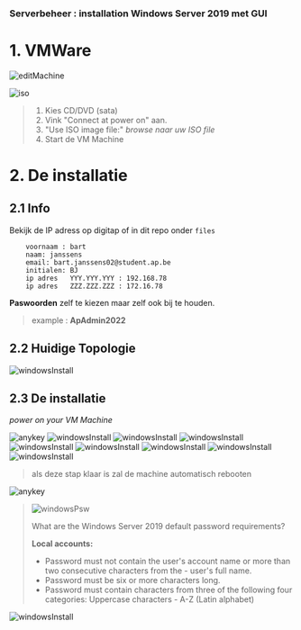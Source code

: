 ### Serverbeheer : installation Windows Server 2019 met GUI

# 1. VMWare

![editMachine](./images/editMachine.png)


![iso](./images/insertISO.png)

> 1. Kies CD/DVD (sata)
> 2. Vink "Connect at power on" aan.
> 3. "Use ISO image file:" *browse naar uw ISO file*
> 4. Start de VM Machine

# 2. De installatie

## 2.1 Info
Bekijk de IP adress op digitap of in dit repo onder ```files```

```
    voornaam : bart
    naam: janssens
    email: bart.janssens02@student.ap.be
    initialen: BJ
    ip adres   YYY.YYY.YYY : 192.168.78
    ip adres   ZZZ.ZZZ.ZZZ : 172.16.78
```

**Paswoorden** zelf te kiezen maar zelf ook bij te houden. 
> example : **ApAdmin2022**

## 2.2 Huidige Topologie
![windowsInstall](./images/topologie.png.png)

## 2.3 De installatie

*power on your VM Machine*

![anykey](./images/anykey.png)
![windowsInstall](./images/install01.png)
![windowsInstall](./images/install02.png)
![windowsInstall](./images/install03.png)
![windowsInstall](./images/install04.png)
![windowsInstall](./images/install05.png)
![windowsInstall](./images/install06.png)
![windowsInstall](./images/install07.png)
![windowsInstall](./images/install08.png)

> als deze stap klaar is zal de machine automatisch rebooten 

![anykey](./images/install09.png)    


> ![windowsPsw](./images/install10.png)
>
> What are the Windows Server 2019 default password requirements?
>
> **Local accounts:**
> - Password must not contain the user's account name or more than two consecutive characters from the - user's full name.
> - Password must be six or more characters long.
> - Password must contain characters from three of the following four categories: Uppercase characters - A-Z (Latin alphabet)

![windowsInstall](./images/install11.png)

